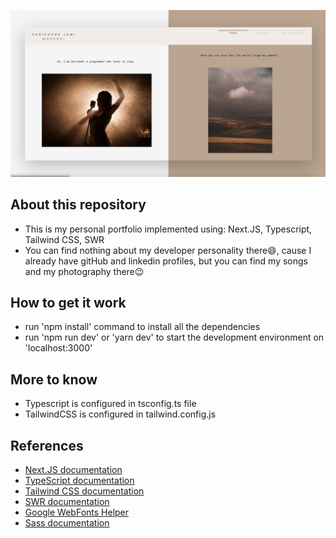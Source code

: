 ![Personal portfolio](public/assets/images/screenshot.png)

## About this repository

- This is my personal portfolio implemented using: Next.JS, Typescript, Tailwind CSS, SWR
- You can find nothing about my developer personality there😄, cause I already have gitHub and linkedin profiles, but you can find my songs and my photography there😉

## How to get it work

- run 'npm install' command to install all the dependencies
- run 'npm run dev' or 'yarn dev' to start the development environment on 'localhost:3000'

## More to know

- Typescript is configured in tsconfig.ts file
- TailwindCSS is configured in tailwind.config.js

## References

- <a href='https://nextjs.org/docs' target='_blank'> Next.JS documentation </a>
- <a href='https://nextjs.org/docs' target='_blank'> TypeScript documentation </a>
- <a href='https://tailwindcss.com/'>Tailwind CSS documentation</a>
- <a href='https://swr.vercel.app/'>SWR documentation</a>
- <a href='https://gwfh.mranftl.com/fonts'>Google WebFonts Helper</a>
- <a href='https://sass-lang.com/documentation/'> Sass documentation</a>
